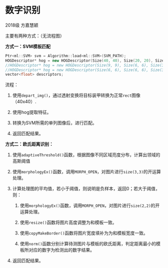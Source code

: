 # 数字识别

2018级 方嘉慧颖

主要有两种方式：（无流程图）

**方式一：SVM模板匹配**

```cpp
Ptr<ml::SVM> svm = Algorithm::load<ml::SVM>(SVM_PATH);
HOGDescriptor* hog = new HOGDescriptor(Size(40, 40), Size(20, 20), Size(10, 10), Size(10, 10), 9);
//HOGDescriptor* hog = new HOGDescriptor(Size(9, 9), Size(6, 6), Size(3, 3), Size(3, 3), 9);
//HOGDescriptor* hog = new HOGDescriptor(Size(6, 6), Size(6, 6), Size(3, 3), Size(3, 3), 9);
vector<float> descriptors;
```

流程：

1. 使用`depart_img()`，通过透射变换将目标装甲转换为正常`rect`图像（40x40）.

2. 使用hog提取特征。

3. 转换为SVM所需的单列图像后，进行匹配。

4. 返回匹配结果。  



**方式二：欧氏距离识别：**

1. 使用`adaptiveThreshold()`函数，根据图像不同区域亮度分布，计算出领域的高斯阈值

2. 使用`morphologyEx()`函数，调用`MORPH_OPEN`，对图片进行`size(3,3)`的开运算处理。

3. 计算处理图的平均值，若小于阈值，则说明是负样本，返回0；若大于阈值，则：

    1. 使用`morphologyEx()`函数，调用`MORPH_OPEN`，对图片进行`size(2,2)`的开运算处理。

    2. 使用`resize()`函数将图片高度调整为和模板一致。

    3. 使用`copyMakeBorder()`函数将图片宽度填补为为和模板宽度一致。

    4. 使用`norm()`函数分别计算待测图片与模板的欧氏距离，判定距离最小的模板所对应的数字为检测出的数字结果。

4. 返回匹配结果。